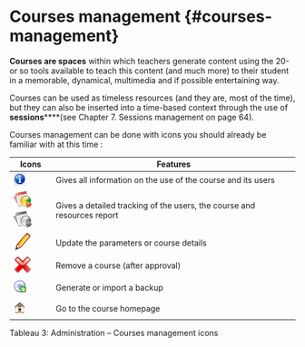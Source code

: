 # Courses management {#courses-management}

**Courses are spaces** within which teachers generate content using the 20-or so tools available to teach this content (and much more) to their student in a memorable, dynamical, multimedia and if possible entertaining way.

Courses can be used as timeless resources (and they are, most of the time), but they can also be inserted into a time-based context through the use of **sessions******(see Chapter 7\. Sessions management on page 64).

Courses management can be done with icons you should already be familiar with at this time :

| Icons | Features |
| --- | --- |
| ![](../assets/images64.png) | Gives all information on the use of the course and its users |
| ![](../assets/graficos30.png)![](../assets/graficos31.png) | Gives a detailed tracking of the users, the course and resources report |
| ![](../assets/graficos28.png) | Update the parameters or course details |
| ![](../assets/graficos29.png) | Remove a course (after approval) |
| ![](../assets/images59.png) | Generate or import a backup |
| ![](../assets/images61.png) | Go to the course homepage |

Tableau 3: Administration – Courses management icons